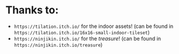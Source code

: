# Thanks to:
- `https://tilation.itch.io/` for the indoor assets! (can be found in `https://tilation.itch.io/16x16-small-indoor-tileset`)
- `https://ninjikin.itch.io/` for the *treasure*! (can be found in `https://ninjikin.itch.io/treasure`)
